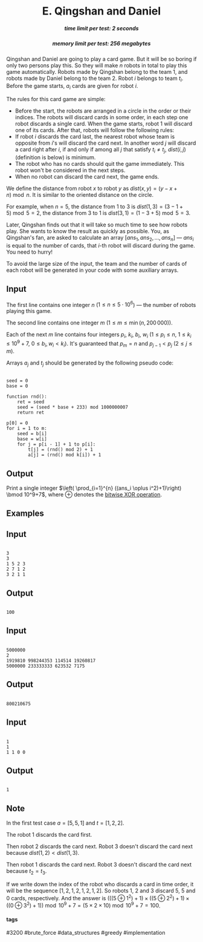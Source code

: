 <h1 style='text-align: center;'> E. Qingshan and Daniel</h1>

<h5 style='text-align: center;'>time limit per test: 2 seconds</h5>
<h5 style='text-align: center;'>memory limit per test: 256 megabytes</h5>

Qingshan and Daniel are going to play a card game. But it will be so boring if only two persons play this. So they will make $n$ robots in total to play this game automatically. Robots made by Qingshan belong to the team $1$, and robots made by Daniel belong to the team $2$. Robot $i$ belongs to team $t_i$. Before the game starts, $a_i$ cards are given for robot $i$.

The rules for this card game are simple: 

* Before the start, the robots are arranged in a circle in the order or their indices. The robots will discard cards in some order, in each step one robot discards a single card. When the game starts, robot $1$ will discard one of its cards. After that, robots will follow the following rules:
* If robot $i$ discards the card last, the nearest robot whose team is opposite from $i$'s will discard the card next. In another word $j$ will discard a card right after $i$, if and only if among all $j$ that satisfy $t_i\ne t_j$, $dist(i,j)$ (definition is below) is minimum.
* The robot who has no cards should quit the game immediately. This robot won't be considered in the next steps.
* When no robot can discard the card next, the game ends.

We define the distance from robot $x$ to robot $y$ as $dist(x,y)=(y-x+n)\bmod n$. It is similar to the oriented distance on the circle.

For example, when $n=5$, the distance from $1$ to $3$ is $dist(1,3)=(3-1+5)\bmod 5=2$, the distance from $3$ to $1$ is $dist(3,1)=(1-3+5)\bmod 5 =3$.

Later, Qingshan finds out that it will take so much time to see how robots play. She wants to know the result as quickly as possible. You, as Qingshan's fan, are asked to calculate an array $[ans_1,ans_2,\ldots,ans_n]$ — $ans_i$ is equal to the number of cards, that $i$-th robot will discard during the game. You need to hurry!

To avoid the large size of the input, the team and the number of cards of each robot will be generated in your code with some auxiliary arrays.

## Input

The first line contains one integer $n$ ($1 \le n \le 5\cdot 10^6$) — the number of robots playing this game.

The second line contains one integer $m$ ($1 \le m \le \min(n,200\,000)$).

Each of the next $m$ line contains four integers $p_i$, $k_i$, $b_i$, $w_i$ ($1 \le p_i \le n$, $1 \le k_i \le 10^9+7$, $0 \le b_i ,w_i< k_i$). It's guaranteed that $p_m=n$ and $p_{j-1}<p_{j}$ ($2 \le j \le m$).

Arrays $a_j$ and $t_j$ should be generated by the following pseudo code:


```
  
seed = 0  
base = 0  
  
function rnd():  
	ret = seed  
	seed = (seed * base + 233) mod 1000000007  
	return ret  
  
p[0] = 0  
for i = 1 to m:  
	seed = b[i]  
	base = w[i]  
	for j = p[i - 1] + 1 to p[i]:  
		t[j] = (rnd() mod 2) + 1  
		a[j] = (rnd() mod k[i]) + 1  

```
## Output

Print a single integer $\left( \prod_{i=1}^{n} ((ans_i \oplus i^2)+1)\right) \bmod 10^9+7$, where $\oplus$ denotes the [bitwise XOR operation](https://en.wikipedia.org/wiki/Bitwise_operation#XOR).

## Examples

## Input


```

3
3
1 5 2 3
2 7 1 2
3 2 1 1

```
## Output


```

100

```
## Input


```

5000000
2
1919810 998244353 114514 19260817
5000000 233333333 623532 7175

```
## Output


```

800210675

```
## Input


```

1
1
1 1 0 0

```
## Output


```

1

```
## Note

In the first test case $a=[5,5,1]$ and $t=[1,2,2]$.

The robot $1$ discards the card first.

Then robot $2$ discards the card next. Robot $3$ doesn't discard the card next because $dist(1,2)<dist(1,3)$.

Then robot $1$ discards the card next. Robot $3$ doesn't discard the card next because $t_2=t_3$.

If we write down the index of the robot who discards a card in time order, it will be the sequence $[1,2,1,2,1,2,1,2]$. So robots $1$, $2$ and $3$ discard $5$, $5$ and $0$ cards, respectively. And the answer is $(((5 \oplus 1^2)+1)\times((5 \oplus 2^2)+1)\times((0 \oplus 3^2)+1)) \bmod 10^9+7=(5\times 2 \times 10)\bmod 10^9+7=100$.



#### tags 

#3200 #brute_force #data_structures #greedy #implementation 